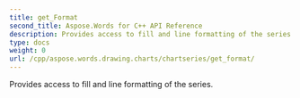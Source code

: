 ```yaml
---
title: get_Format
second_title: Aspose.Words for C++ API Reference
description: Provides access to fill and line formatting of the series. 
type: docs
weight: 0
url: /cpp/aspose.words.drawing.charts/chartseries/get_format/
---
```


Provides access to fill and line formatting of the series. 

